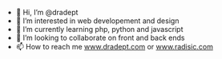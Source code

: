 - 👋 Hi, I’m @dradept
- 👀 I’m interested in web developement and design
- 🌱 I’m currently learning php, python and javascript
- 💞️ I’m looking to collaborate on front and back ends
- 📫 How to reach me www.dradept.com or www.radisic.com

<!---
dradept/dradept is a ✨ special ✨ repository because its `README.md` (this file) appears on your GitHub profile.
You can click the Preview link to take a look at your changes.
--->
